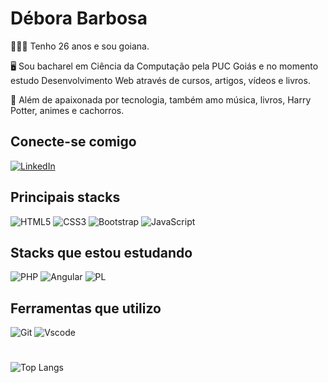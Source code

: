 # Débora Barbosa

👩🏻‍💻 Tenho 26 anos e sou goiana.

🖥️ Sou bacharel em Ciência da Computação pela PUC Goiás e no momento estudo Desenvolvimento Web através de cursos, artigos, vídeos e livros. 

💌 Além de apaixonada por tecnologia, também amo música, livros, Harry Potter, animes e cachorros.

## Conecte-se comigo
[![LinkedIn](https://img.shields.io/badge/LinkedIn-0077B5?style=for-the-badge&logo=linkedin&logoColor=white)](https://www.linkedin.com/in/debora--barbosa/) 

## Principais stacks
![HTML5](https://img.shields.io/badge/HTML5-E34F26?style=for-the-badge&logo=html5&logoColor=white) ![CSS3](https://img.shields.io/badge/CSS3-1572B6?style=for-the-badge&logo=css3&logoColor=white) ![Bootstrap](https://img.shields.io/badge/-boostrap-0D1117?style=for-the-badge&logo=bootstrap&labelColor=0D1117) ![JavaScript](https://img.shields.io/badge/JavaScript-F7DF1E?style=for-the-badge&logo=javascript&logoColor=black)

## Stacks que estou estudando
![PHP](https://img.shields.io/badge/PHP-777BB4?style=for-the-badge&logo=php&logoColor=white) ![Angular](https://img.shields.io/badge/Angular-DD0031?style=for-the-badge&logo=angular&logoColor=white) ![PL](https://img.shields.io/badge/PL%2FSQL-FFFFFF?style=for-the-badge&logo=oracle&logoColor=FF0000&labelColor=FFFFFF&color=FF0000)

## Ferramentas que utilizo
![Git](https://img.shields.io/badge/GIT-E44C30?style=for-the-badge&logo=git&logoColor=white) ![Vscode](https://img.shields.io/badge/Vscode-007ACC?style=for-the-badge&logo=visual-studio-code&logoColor=white)

#

![Top Langs](https://github-readme-stats-git-masterrstaa-rickstaa.vercel.app/api/top-langs/?username=debora-barbosa&layout=compact&theme=yeblu)
